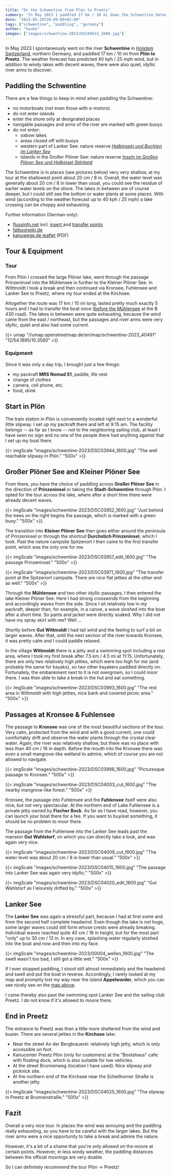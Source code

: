```yaml
---
title: "On the Schwentine from Plön to Preetz"
summary: "In May 2023 I paddled 17 km / 10 mi down the Schwentine between Plön and Preetz in Germany. Besides windy lakes, there were also idyllic river arms with crystal clear water to discover."
date: "2023-05-20T20:09:00+02:00"
tags: ["schwentine", "paddling", "germany"]
author: "hauke"
images: ["images/schwentine-2023/DSC04015_1600.jpg"]
---
```


In May 2023 I spontaneously went on the river **Schwentine** in [Holstein Switzerland](https://en.wikipedia.org/wiki/Holstein_Switzerland), northern Germany, and paddled 17 km / 10 mi from **Plön to Preetz**.
The weather forecast has predicted 40 kph / 25 mph wind, but in addition to windy lakes with decent waves, there were also quiet, idyllic river arms to discover.

## Paddling the Schwentine

There are a few things to keep in mind when paddling the Schwentine:

* no motorboats (not even those with e-motors).
* do not enter islands
* enter the shore only at designated places
* navigable passages and arms of the river are marked with green buoys
* do not enter:
  * oxbow lakes
  * areas closed off with buoys
  * western part of Lanker See: nature reserve *[Halbinseln und Buchten im Lanker See](https://www.openstreetmap.org/way/129703287)*
  * islands in the Großer Plöner See: nature reserve *[Inseln im Großen Plöner See und Halbinsel Störland](https://www.openstreetmap.org/way/134290194)*

The Schwentine is in places (see pictures below) very very shallow, at my tour at the shallowest point about 20 cm / 8 in.
Overall, the water level was generally about 20 cm / 8 in lower than usual, you could see the residue of earlier water levels on the shore.
The lakes in between are of course deeper, but I could still see the bottom or water plants at some places.
With wind (according to the weather forecast up to 40 kph / 25 mph) a lake crossing can be choppy and exhausting.

Further information (German only):
* [flussinfo.net](https://www.flussinfo.net/schwentine/uebersicht/) incl. [insert ](https://www.flussinfo.net/schwentine/einsetzstellen/) and [transfer points](https://www.flussinfo.net/schwentine/umtragen/)
* [falbootwiki.de](https://faltboot.org/wiki/index.php/Schwentine)
* [kanuwege.de leaflet](http://kanuwege.de/documents/Schwentineflyer_2019_06.pdf) (PDF)

## Tour & Equipment

### Tour

From Plön I crossed the large Plöner lake, went through the passage Prinzeninsel into the Mühlensee in further to the Kleiner Plöner See.
In Wittmoldt I took a break and then continued via Kronsee, Fuhlensee and Lanker See to Preetz, where my tour ended at the Kirchsee.

Altogether the route was 17 km / 10 mi long, lasted pretty much exactly 5 hours and I had to transfer the boat once ([before the Mühlensee](https://www.flussinfo.net/schwentine/umtragen/ploen-spitzenort/) at the B 430 road).
The lakes in between were quite exhausting, because the wind came from the east / northeast, but the passages and river arms were very idyllic, quiet and also had some current.

{{< umap "//umap.openstreetmap.de/en/map/schwentine-2023_40491" "12/54.1895/10.3560" >}}

### Equipment

Since it was only a day trip, I brought just a few things:

* my packraft **MRS Nomad S1**, paddle, life vest
* change of clothes
* camera, cell phone, etc.
* food, drink

## Start in Plön

The train station in Plön is conveniently located right next to a wonderful little slipway.
I set up my packraft there and left at 9:15 am.
The facility belongs -- as far as I know -- *not* to the neighboring sailing club, at least I have seen no sign and no one of the people there had anything against that I set up my boat there.

{{< imgScale "images/schwentine-2023/DSC03944_1600.jpg" "The well reachable slipway in Plön." "500x" >}}

## Großer Plöner See and Kleiner Plöner See

From there, you have the choice of paddling across **Großer Plöner See** in the direction of **Prinzeninsel** or taking the **Stadt-Schwentine** through Plön.
I opted for the tour across the lake, where after a short time there were already decent waves.

{{< imgScale "images/schwentine-2023/DSC03952_1600.jpg" "Just behind the trees on the right begins the passage, which is marked with a green buoy." "500x" >}}

The transition into **Kleiner Plöner See** then goes either around the peninsula of Prinzeninsel or through the shortcut **Durchstich Prinzeninsel**, which I took.
Past the nature campsite Spitzenort I then came to the first transfer point, which was the only one for me.

{{< imgScale "images/schwentine-2023/DSC03957_edit_1600.jpg" "The passage Prinzeninsel." "500x" >}}

{{< imgScale "images/schwentine-2023/DSC03971_1600.jpg" "The transfer point at the Spitzenort campsite. There are nice flat jetties at the other end as well." "500x" >}}

Through the **Mühlensee** and two other idyllic passages, I then entered the lake Kleiner Plöner See.
Here I had strong crosswinds from the beginning and accordingly waves from the side.
Since I sit relatively low in my packraft, deeper than, for example, in a canoe, a wave sloshed into the boat after a short time.
So pants and jacket were directly soaked.
Why I did not have my spray skirt with me? Well ...

Shortly before **Gut Wittmoldt** I had tail wind and the feeling to surf a bit on larger waves.
After that, until the next section of the river towards Kronsee, it was pretty calm and I could paddle relaxed.

In the village **Wittmoldt** there is a jetty and a swimming spot including a rest area, where I took my first break after 7.5 km / 4.5 mi at 11:15.
Unfortunately, there are only two relatively high jetties, which were too high for me (and probably the same for kayaks), so two other kayakers paddled directly on.
Fortunately, the embankment next to it is not overgrown, so I could moor there.
I was then able to take a break in the hut and eat something.

{{< imgScale "images/schwentine-2023/DSC03993_1600.jpg" "The rest area in Wittmoldt with high jetties, nice bank and covered picnic area." "500x" >}}

## Passages at Kronsee & Fuhlensee

The passage to **Kronsee** was one of the most beautiful sections of the tour.
Very calm, protected from the wind and with a good current, one could comfortably drift and observe the water plants through the crystal clear water.
Again, the river was relatively shallow, but there was no place with less than 40 cm / 16 in depth.
Before the mouth into the Kronsee there was even a small mangrove-like wetland to admire, which of course you are not allowed to navigate.

{{< imgScale "images/schwentine-2023/DSC03998_1600.jpg" "Picturesque passage to Kronsee." "500x" >}}

{{< imgScale "images/schwentine-2023/DSC04003_cut_1600.jpg" "The nearby mangrove-like forest." "500x" >}}

Kronsee, the passage into Fuhlensee and the **Fuhlensee** itself were also nice, but not very spectacular.
At the northern end of Lake Fuhlensee is a private jetty owned by **Fischer Bock**.
As far as I have read, however, you can launch your boat there for a fee.
If you want to buy/eat something, it should be no problem to moor there.

The passage from the Fuhlensee into the Lanker See leads past the mansion **Gut Wahlstorf**, on which you can directly take a look, and was again very nice.

{{< imgScale "images/schwentine-2023/DSC04009_cut_1600.jpg" "The water level was about 20 cm / 8 in lower than usual." "500x" >}}

{{< imgScale "images/schwentine-2023/DSC04015_1600.jpg" "The passage into Lanker See was again very idyllic." "500x" >}}

{{< imgScale "images/schwentine-2023/DSC04020_edit_1600.jpg" "Gut Wahlstorf as I leisurely drifted by." "500x" >}}

## Lanker See

The **Lanker See** was again a stressful part, because I had at first some and from the second half complete headwind.
Even though the lake is not huge, some larger waves could still form whose crests were already breaking.
Individual waves reached quite 40 cm / 16 in height, but for the most part "only" up to 30 cm / 12 in.
In any case, splashing water regularly sloshed into the boat and now and then into my face.

{{< imgScale "images/schwentine-2023/00004_wellen_1600.jpg" "The swell wasn't too bad, I still got a little wet." "500x" >}}

If I ever stopped paddling, I stood still almost immediately and the headwind and swell and put the boat in reverse.
Accordingly, I rarely looked at my map and promptly lost my way near the island **Appelwarder**, which you can see nicely see on the [map above](#map).

I came thereby also past the swimming spot Lanker See and the sailing club Preetz.
I do not know if it's allowed to moore there.

## End in Preetz

The entrance to Preetz was then a little more sheltered from the wind and busier.
There are several jetties in the **Kirchsee** lake:

* Near the street An der Bergbrauerei: relatively high jetty, which is only accessible on foot.
* Kanucenter Preetz Plön (only for customers) at the "Bootshaus" cafe: with floating dock, which is also suitable for low vehicles.
* At the street Brunnenweg (location I have used): Nice slipway and picknick site.
* At the northern end of the Kirchsee near the Scheilhorner Straße is another jetty.

{{< imgScale "images/schwentine-2023/DSC04025_1600.jpg" "The slipway in Preetz at Brunnenstraße." "500x" >}}

## Fazit

Overall a very nice tour.
In places the wind was annoying and the paddling really exhausting, so you have to be careful with the larger lakes.
But the river arms were a nice opportunity to take a break and admire the nature.

However, it's a bit of a shame that you're only allowed on the moore at certain points.
However, in less windy weather, the paddling distances between the official moorings are very doable.

So I can definitely recommend the tour Plön → Preetz!
